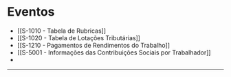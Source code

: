 # Eventos
- [[S-1010 - Tabela de Rubricas]]
- [[S-1020 - Tabela de Lotações Tributárias]]
- [[S-1210 - Pagamentos de Rendimentos do Trabalho]]
- [[S-5001 - Informações das Contribuições Sociais por Trabalhador]]
- 



---

